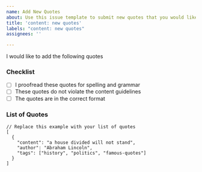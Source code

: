 ```yaml
---
name: Add New Quotes
about: Use this issue template to submit new quotes that you would like to add to the collection. 
title: 'content: new quotes'
labels: "content: new quotes"
assignees: ''

---
```


I would like to add the following quotes

### Checklist 
- [ ] I proofread these quotes for spelling and grammar
- [ ] These quotes do not violate the content guidelines
- [ ] The quotes are in the correct format

### List of Quotes 

```jsonc
// Replace this example with your list of quotes 
[
  {
    "content": "a house divided will not stand",
    "author": "Abraham Lincoln", 
    "tags": ["history", "politics", "famous-quotes"]
  }
]
```